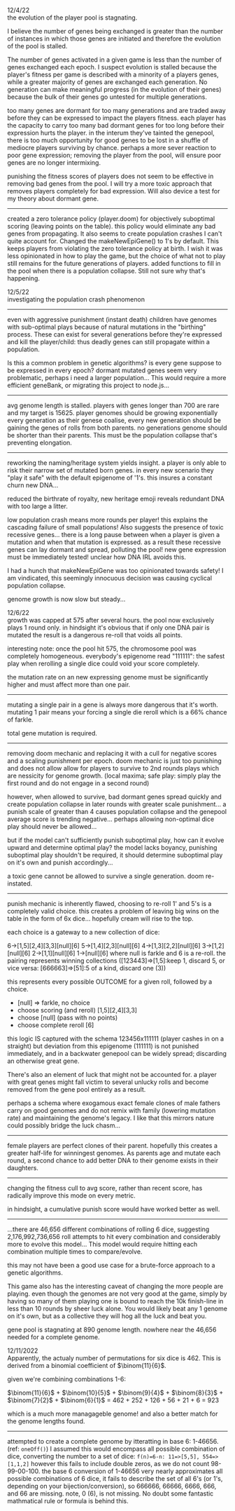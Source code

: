 12/4/22   
the evolution of the player pool is stagnating. 

I believe the number of genes being exchanged is greater than the number of instances in which those genes are initiated and therefore the evolution of the pool is stalled. 

The number of genes activated in a given game is less than the number of genes exchanged each epoch. I suspect evolution is stalled because the player's fitness per game is described with a minority of a players genes, while a greater majority of genes are exchanged each generation. No generation can make meaningful progress (in the evolution of their genes) because the bulk of their genes go untested for multiple generations. 

too many genes are dormant for too many generations and are traded away before they can be expressed to impact the players fitness. each player has the capacity to carry too many bad dormant genes for too long before their expression hurts the player. in the interum they've tainted the genepool, there is too much opportunity for good genes to be lost in a shuffle of mediocre players surviving by chance. perhaps a more sever reaction to poor gene expression; removing the player from the pool, will ensure poor genes are no longer intermixing.

punishing the fitness scores of players does not seem to be effective in removing bad genes from the pool. I will try a more toxic approach that removes players completely for bad expression. Will also device a test for my theory about dormant gene. 

***

created a zero tolerance policy (player.doom) for objectively suboptimal scoring (leaving points on the table). 
this policy would eliminate any bad genes from propagating. It also seems to create population crashes I can't quite account for. 
Changed the makeNewEpiGene() to 1's by default. This keeps players from violating the zero tolerance policy at birth. I wish it was less opinionated in how to play the game, but the choice of what not to play still remains for the future generations of players. 
added functions to fill in the pool when there is a population collapse. Still not sure why that's happening. 


12/5/22   
investigating the population crash phenomenon 

***

even with aggressive punishment (instant death) children have genomes with sub-optimal plays because of natural mutations in the "birthing" process. These can exist for several generations before they're expressed and kill the player/child: thus deadly genes can still propagate within a population. 

Is this a common problem in genetic algorithms? is every gene suppose to be expressed in every epoch? dormant mutated genes seem very problematic, perhaps i need a larger population... This would require a more efficient geneBank, or migrating this project to node.js...

***

avg genome length is stalled. players with genes longer than 700 are rare and my target is 15625. player genomes should be growing exponentially every generation as their genese coalise, every new generation should be gaining the genes of rolls from both parents. no generations genome should be shorter than their parents. This must be the population collapse that's preventing elongation. 

***

reworking the naming/heritage system yields insight. a player is only able to risk their narrow set of mutated born genes. in every new scenario they "play it safe" with the default epigenome of '1's. this insures a constant churn new DNA... 

reduced the birthrate of royalty, new heritage emoji reveals redundant DNA with too large a litter. 

low population crash means more rounds per player! this explains the cascading failure of small populations! Also suggests the presence of toxic recessive genes... there is a long pause between when a player is given a mutation and when that mutation is expressed. as a result these recessive genes can lay dormant and spread, polluting the pool! new gene expression must be immediately tested! unclear how DNA IRL avoids this. 

I had a hunch that makeNewEpiGene was too opinionated towards safety! I am vindicated, this seemingly innocuous decision was causing cyclical population collapse. 

genome growth is now slow but steady...


12/6/22   
growth was capped at 575 after several hours. the pool now exclusively plays 1 round only. in hindsight it's obvious that if only one DNA pair is mutated the result is a dangerous re-roll that voids all points. 

interesting note: once the pool hit 575, the chromosome pool was completely homogeneous. everybody's epigenome read "111111": the safest play when rerolling a single dice could void your score completely.  

the mutation rate on an new expressing genome must be significantly higher and must affect more than one pair. 

***

mutating a single pair in a gene is always more dangerous that it's worth. mutating 1 pair means your forcing a single die reroll which is a 66% chance of farkle. 

total gene mutation is required. 

***

removing doom mechanic and replacing it with a cull for negative scores and a scaling punishment per epoch. doom mechanic is just too punishing and does not allow allow for players to survive to 2nd rounds plays which are nessicity for genome growth. (local maxima; safe play: simply play the first round and do not engage in a second round)

however, when allowed to survive, bad dormant genes spread quickly and create population collapse in later rounds with greater scale punishment... a punish scale of greater than 4 causes population collapse and the genepool average score is trending negative... perhaps allowing non-optimal dice play should never be allowed... 

but if the model can't sufficiently punish suboptimal play, how can it evolve upward and determine optimal play? the model lacks boyancy, punishing suboptimal play shouldn't be required, it should determine suboptimal play on it's own and punish accordingly...

a toxic gene cannot be allowed to survive a single generation. doom re-instated. 

***

punish mechanic is inherently flawed, choosing to re-roll 1' and 5's is a completely valid choice. this creates a problem of leaving big wins on the table in the form of 6x dice... hopefully cream will rise to the top. 

each choice is a gateway to a new collection of dice: 

6->[1,5][2,4][3,3][null][6]
5->[1,4][2,3][null][6]
4->[1,3][2,2][null][6]
3->[1,2][null][6]
2->[1,1][null][6]
1->[null][6]
where null is farkle and 6 is a re-roll. 
the pairing represents winning collections ([123443]=>[1,5]:keep 1, discard 5, or vice versa: [666663]=>[51]:5 of a kind, discard one (3))

this represents every possible OUTCOME for a given roll, followed by a choice.
* [null] => farkle, no choice
* choose scoring (and reroll) [1,5][2,4][3,3]
* choose [null] (pass with no points)
* choose complete reroll [6]

this logic IS  captured with the schema 123456x111111 (player cashes in on a straight) but deviation from this epigenome (111111) is not punished immediately, and in a backwater genepool can be widely spread; discarding an otherwise great gene. 

There's also an element of luck that might not be accounted for. a player with great genes might fall victim to several unlucky rolls and become removed from the gene pool entirely as a result.

perhaps a schema where exogamous exact female clones of male fathers carry on good genomes and do not remix with family (lowering mutation rate) and maintaining the genome's legacy. I like that this mirrors nature could possibly bridge the luck chasm...

***

female players are perfect clones of their parent. hopefully this creates a greater half-life for winningest genomes. As parents age and mutate each round, a second chance to add better DNA to their genome exists in their daughters.

***

changing the fitness cull to avg score, rather than recent score, has radically improve this mode on every metric. 

in hindsight, a cumulative punish score would have worked better as well. 

***

...there are 46,656 different combinations of rolling 6 dice, suggesting 2,176,992,736,656 roll attempts to hit every combination and considerably more to evolve this model...  This model would require hitting each combination multiple times to compare/evolve. 

this may not have been a good use case for a brute-force approach to a genetic algorithms.

This game also has the interesting caveat of changing the more people are playing. even though the genomes are not very good at the game, simply by having so many of them playing one is bound to reach the 10k finish-line in less than 10 rounds by sheer luck alone. You would likely beat any 1 genome on it's own, but as a collective they will hog all the luck and beat you. 

gene pool is stagnating at 890 genome length. nowhere near the 46,656 needed for a complete genome. 


12/11/2022   
Apparently, the actualy number of permutations for six dice is 462. This is derived from a binomial coefficient of $\binom{11}{6}$. 

given we're combining combinations 1-6: 

$\binom{11}{6}$ + $\binom{10}{5}$ + $\binom{9}{4}$ + $\binom{8}{3}$ + $\binom{7}{2}$ + $\binom{6}{1}$
= 462 + 252 + 126 + 56 + 21 + 6
= 923

which is a much more managageble genome! and also a better match for the genome lengths found. 

***

attempted to create a complete genome by itteratting in base 6: 1-46656. (ref: `oneOff()`)
I assumed this would encompass all possible combination of dice, converting the number to a set of dice: 
`f(n)=6-n: 11=>[5,5], 554=>[1,1,2]` 
however this fails to include double zeros, as we do not count 98-99-00-100. the base 6 conversion of 1-46656 very nearly approximates all possible combinations of 6 dice, it fails to describe the set of all 6's (or 1's, depending on your bijection/conversion), so 666666, 66666, 6666, 666, and 66 are missing. note, 0 (6), is not missing. No doubt some fantastic mathmatical rule or formula is behind this.






